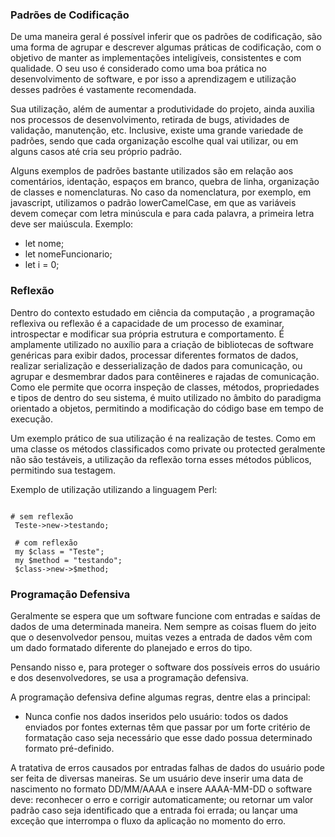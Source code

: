 ### Padrões de Codificação

De uma maneira geral é possível inferir que os padrões de codificação, são uma forma de agrupar e descrever algumas práticas de codificação, com o objetivo de manter as implementações inteligíveis, consistentes e com qualidade. O seu uso é considerado como uma boa prática no desenvolvimento de software, e por isso a aprendizagem e utilização desses padrões é vastamente recomendada.

Sua utilização, além de aumentar a produtividade do projeto, ainda auxilia nos processos de desenvolvimento, retirada de bugs, atividades de validação, manutenção, etc. Inclusive, existe uma grande variedade de padrões, sendo que cada organização escolhe qual vai utilizar, ou em alguns casos até cria seu próprio padrão.

Alguns exemplos de padrões bastante utilizados são em relação aos comentários, identação, espaços em branco, quebra de linha, organização de classes e nomenclaturas. No caso da nomenclatura, por exemplo, em javascript, utilizamos o padrão lowerCamelCase, em que as variáveis devem começar com letra minúscula e para cada palavra, a primeira letra deve ser maiúscula. Exemplo:
* let nome;
* let nomeFuncionario;
* let i = 0;

### Reflexão

Dentro do contexto estudado em ciência da computação , a programação reflexiva ou reflexão é a capacidade de um processo de examinar, introspectar e modificar sua própria estrutura e comportamento. É amplamente utilizado no auxílio para a criação de bibliotecas de software genéricas para exibir dados, processar diferentes formatos de dados, realizar serialização e desserialização de dados para comunicação, ou agrupar e desmembrar dados para contêineres e rajadas de comunicação. Como ele permite que ocorra inspeção de classes, métodos, propriedades e tipos de dentro do seu sistema, é muito utilizado no âmbito do paradigma orientado a objetos, permitindo a modificação do código base em tempo de execução.

Um exemplo prático de sua utilização é na realização de testes. Como em uma classe os métodos classificados como private ou protected geralmente não são testáveis, a utilização da reflexão torna esses métodos públicos, permitindo sua testagem. 

Exemplo de utilização utilizando a linguagem Perl: 

~~~

# sem reflexão
 Teste->new->testando;
 
 # com reflexão
 my $class = "Teste";
 my $method = "testando";
 $class->new->$method;

~~~

### Programação Defensiva

Geralmente se espera que um software funcione com entradas e saídas de dados de uma determinada maneira. Nem sempre as coisas fluem do jeito que o desenvolvedor pensou, muitas vezes a entrada de dados vêm com um dado formatado diferente do planejado e erros do tipo.

Pensando nisso e, para proteger o software dos possíveis erros do usuário e dos desenvolvedores, se usa a programação defensiva.

A programação defensiva define algumas regras, dentre elas a principal:

- Nunca confie nos dados inseridos pelo usuário: todos os dados enviados por fontes externas têm que passar por um forte critério de formatação caso seja necessário que esse dado possua determinado formato pré-definido.

A tratativa de erros causados por entradas falhas de dados do usuário pode ser feita de diversas maneiras. Se um usuário deve inserir uma data de nascimento no formato DD/MM/AAAA e insere AAAA-MM-DD o software deve: reconhecer o erro e corrigir automaticamente; ou retornar um valor padrão caso seja identificado que a entrada foi errada; ou lançar uma exceção que interrompa o fluxo da aplicação no momento do erro. 